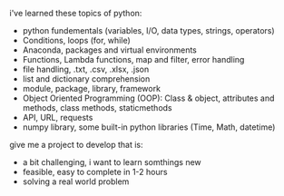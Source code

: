 i've learned these topics of python:
- python fundementals (variables, I/O, data types, strings, operators)
-  Conditions, loops (for, while)
- Anaconda, packages and virtual environments
- Functions, Lambda functions, map and filter, error handling
- file handling, .txt, .csv, .xlsx, .json
- list and dictionary comprehension
- module, package, library, framework
- Object Oriented Programming (OOP): Class & object, attributes and methods, class methods, staticmethods
- API, URL, requests
- numpy library, some built-in python libraries (Time, Math, datetime)

give me a project to develop that is:
- a bit challenging, i want to learn somthings new
- feasible, easy to complete in 1-2 hours
- solving a real world problem

